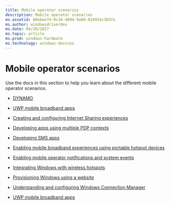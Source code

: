 ```yaml
---
title: Mobile operator scenarios
description: Mobile operator scenarios
ms.assetid: 68ebee74-9c34-489d-9a88-02493ac3b5fe
ms.author: windowsdriverdev
ms.date: 04/20/2017
ms.topic: article
ms.prod: windows-hardware
ms.technology: windows-devices
---
```


# Mobile operator scenarios


Use the docs in this section to help you learn about the different mobile operator scenarios.

-   [DYNAMO](dynamo.md)

-   [UWP mobile broadband apps](uwp-mobile-broadband-apps.md)

-   [Creating and configuring Internet Sharing experiences](creating-and-configuring-internet-sharing-experiences.md)

-   [Developing apps using multiple PDP contexts](developing-apps-using-multiple-pdp-contexts.md)

-   [Developing SMS apps](developing-sms-apps.md)

-   [Enabling mobile broadband experiences using portable hotspot devices](enabling-mobile-broadband-experiences-using-portable-hotspot-devices.md)

-   [Enabling mobile operator notifications and system events](enabling-mobile-operator-notifications-and-system-events.md)

-   [Integrating Windows with wireless hotspots](integrating-windows-with-wireless-hotspots.md)

-   [Provisioning Windows using a website](provisioning-windows-using-a-website.md)

-   [Understanding and configuring Windows Connection Manager](understanding-and-configuring-windows-connection-manager.md)

-   [UWP mobile broadband apps](uwp-mobile-broadband-apps.md)
 





